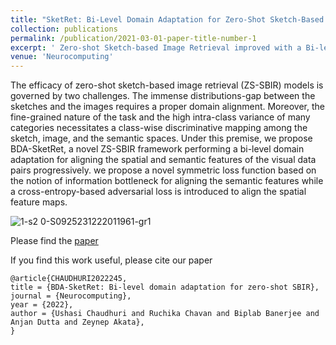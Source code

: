 ```yaml
---
title: "SketRet: Bi-Level Domain Adaptation for Zero-Shot Sketch-Based Image Retrieval"
collection: publications
permalink: /publication/2021-03-01-paper-title-number-1
excerpt: ' Zero-shot Sketch-based Image Retrieval improved with a Bi-level domain adaptation framework'
venue: 'Neurocomputing'
---
```


The efficacy of zero-shot sketch-based image retrieval (ZS-SBIR) models is governed by two challenges. The immense distributions-gap between the sketches and the images requires a proper domain alignment. Moreover, the fine-grained nature of the task and the high intra-class variance of many categories necessitates a class-wise discriminative mapping among the sketch, image, and the semantic spaces. Under this premise, we propose BDA-SketRet, a novel ZS-SBIR framework performing a bi-level domain adaptation for aligning the spatial and semantic features of the visual data pairs progressively. we propose a novel symmetric loss function based on the notion of information bottleneck for aligning the semantic features while a cross-entropy-based adversarial loss is introduced to align the spatial feature maps.

![1-s2 0-S0925231222011961-gr1](https://user-images.githubusercontent.com/32021556/216078527-2cc8db9b-91db-454a-8fe8-cb0fcdfb06e0.jpeg)

Please find the [paper](https://www.sciencedirect.com/science/article/pii/S0925231222011961)

If you find this work useful, please cite our paper
```
@article{CHAUDHURI2022245,
title = {BDA-SketRet: Bi-level domain adaptation for zero-shot SBIR},
journal = {Neurocomputing},
year = {2022},
author = {Ushasi Chaudhuri and Ruchika Chavan and Biplab Banerjee and Anjan Dutta and Zeynep Akata},
}
```